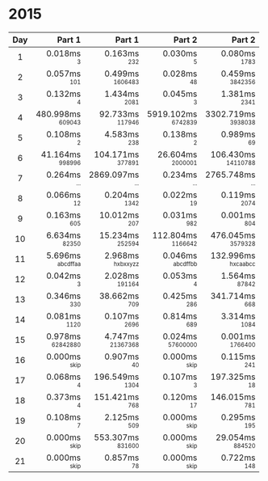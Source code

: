 # 2015

Day | Part 1 | Part 1 | Part 2 | Part 2
:---:|---:|---:|---:|---:
1 | 0.018ms <br/><sub><sup>3</sup></sub> | 0.163ms <br/><sub><sup>232</sup></sub> | 0.030ms <br/><sub><sup>5</sup></sub> | 0.080ms <br/><sub><sup>1783</sup></sub> 
2 | 0.057ms <br/><sub><sup>101</sup></sub> | 0.499ms <br/><sub><sup>1606483</sup></sub> | 0.028ms <br/><sub><sup>48</sup></sub> | 0.459ms <br/><sub><sup>3842356</sup></sub> 
3 | 0.132ms <br/><sub><sup>4</sup></sub> | 1.434ms <br/><sub><sup>2081</sup></sub> | 0.045ms <br/><sub><sup>3</sup></sub> | 1.381ms <br/><sub><sup>2341</sup></sub> 
4 | 480.998ms <br/><sub><sup>609043</sup></sub> | 92.733ms <br/><sub><sup>117946</sup></sub> | 5919.102ms <br/><sub><sup>6742839</sup></sub> | 3302.719ms <br/><sub><sup>3938038</sup></sub> 
5 | 0.108ms <br/><sub><sup>2</sup></sub> | 4.583ms <br/><sub><sup>238</sup></sub> | 0.138ms <br/><sub><sup>2</sup></sub> | 0.989ms <br/><sub><sup>69</sup></sub> 
6 | 41.164ms <br/><sub><sup>998996</sup></sub> | 104.171ms <br/><sub><sup>377891</sup></sub> | 26.604ms <br/><sub><sup>2000001</sup></sub> | 106.430ms <br/><sub><sup>14110788</sup></sub> 
7 | 0.264ms <br/><sub><sup>...</sup></sub> | 2869.097ms <br/><sub><sup>...</sup></sub> | 0.234ms <br/><sub><sup>...</sup></sub> | 2765.748ms <br/><sub><sup>...</sup></sub> 
8 | 0.066ms <br/><sub><sup>12</sup></sub> | 0.204ms <br/><sub><sup>1342</sup></sub> | 0.022ms <br/><sub><sup>19</sup></sub> | 0.119ms <br/><sub><sup>2074</sup></sub> 
9 | 0.163ms <br/><sub><sup>605</sup></sub> | 10.012ms <br/><sub><sup>207</sup></sub> | 0.031ms <br/><sub><sup>982</sup></sub> | 0.001ms <br/><sub><sup>804</sup></sub> 
10 | 6.634ms <br/><sub><sup>82350</sup></sub> | 15.234ms <br/><sub><sup>252594</sup></sub> | 112.804ms <br/><sub><sup>1166642</sup></sub> | 476.045ms <br/><sub><sup>3579328</sup></sub> 
11 | 5.696ms <br/><sub><sup>abcdffaa</sup></sub> | 2.968ms <br/><sub><sup>hxbxxyzz</sup></sub> | 0.046ms <br/><sub><sup>abcdffbb</sup></sub> | 132.996ms <br/><sub><sup>hxcaabcc</sup></sub> 
12 | 0.042ms <br/><sub><sup>3</sup></sub> | 2.028ms <br/><sub><sup>191164</sup></sub> | 0.053ms <br/><sub><sup>4</sup></sub> | 1.564ms <br/><sub><sup>87842</sup></sub> 
13 | 0.346ms <br/><sub><sup>330</sup></sub> | 38.662ms <br/><sub><sup>709</sup></sub> | 0.425ms <br/><sub><sup>286</sup></sub> | 341.714ms <br/><sub><sup>668</sup></sub> 
14 | 0.081ms <br/><sub><sup>1120</sup></sub> | 0.107ms <br/><sub><sup>2696</sup></sub> | 0.814ms <br/><sub><sup>689</sup></sub> | 3.314ms <br/><sub><sup>1084</sup></sub> 
15 | 0.978ms <br/><sub><sup>62842880</sup></sub> | 4.747ms <br/><sub><sup>21367368</sup></sub> | 0.024ms <br/><sub><sup>57600000</sup></sub> | 0.001ms <br/><sub><sup>1766400</sup></sub> 
16 | 0.000ms <br/><sub><sup>skip</sup></sub> | 0.907ms <br/><sub><sup>40</sup></sub> | 0.000ms <br/><sub><sup>skip</sup></sub> | 0.115ms <br/><sub><sup>241</sup></sub> 
17 | 0.068ms <br/><sub><sup>4</sup></sub> | 196.549ms <br/><sub><sup>1304</sup></sub> | 0.107ms <br/><sub><sup>3</sup></sub> | 197.325ms <br/><sub><sup>18</sup></sub> 
18 | 0.373ms <br/><sub><sup>4</sup></sub> | 151.421ms <br/><sub><sup>768</sup></sub> | 0.120ms <br/><sub><sup>17</sup></sub> | 146.015ms <br/><sub><sup>781</sup></sub> 
19 | 0.108ms <br/><sub><sup>7</sup></sub> | 2.125ms <br/><sub><sup>509</sup></sub> | 0.000ms <br/><sub><sup>skip</sup></sub> | 0.295ms <br/><sub><sup>195</sup></sub> 
20 | 0.000ms <br/><sub><sup>skip</sup></sub> | 553.307ms <br/><sub><sup>831600</sup></sub> | 0.000ms <br/><sub><sup>skip</sup></sub> | 29.054ms <br/><sub><sup>884520</sup></sub> 
21 | 0.000ms <br/><sub><sup>skip</sup></sub> | 0.857ms <br/><sub><sup>78</sup></sub> | 0.000ms <br/><sub><sup>skip</sup></sub> | 0.722ms <br/><sub><sup>148</sup></sub> 
